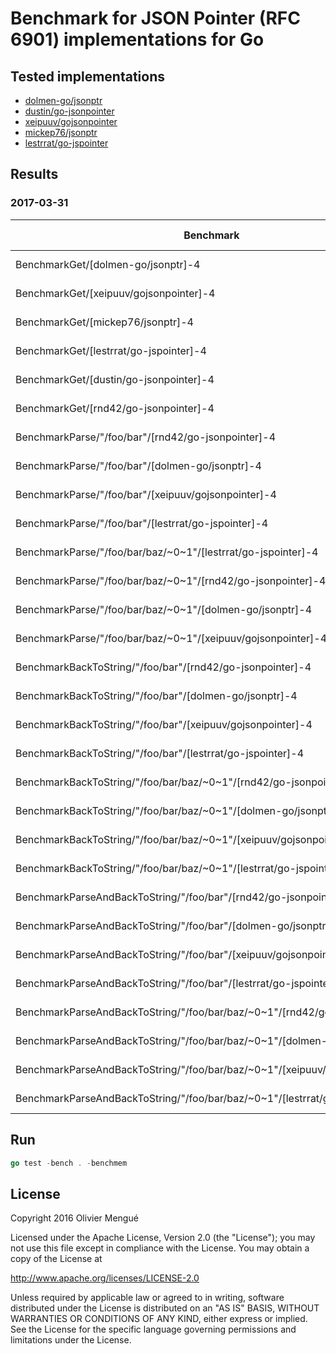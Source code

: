 
# Benchmark for JSON Pointer (RFC 6901) implementations for Go

## Tested implementations

* [dolmen-go/jsonptr](https://github.com/dolmen-go/jsonptr)
* [dustin/go-jsonpointer](https://github.com/dustin/go-jsonpointer)
* [xeipuuv/gojsonpointer](https://github.com/xeipuuv/gojsonpointer)
* [mickep76/jsonptr](https://github.com/mickep76/jsonptr)
* [lestrrat/go-jspointer](https://github.com/lestrrat/go-jspointer)

## Results

### 2017-03-31

| Benchmark | op | speed | allocs bytes | allocs count |
| --- | ---: | ---: | ---: | ---: |
| BenchmarkGet/[dolmen-go/jsonptr]-4 | 20000000 | 86.7 ns/op | 0 B/op | 0 allocs/op |
| BenchmarkGet/[xeipuuv/gojsonpointer]-4 | 5000000 | 385 ns/op | 48 B/op | 1 allocs/op |
| BenchmarkGet/[mickep76/jsonptr]-4 | 3000000 | 572 ns/op | 67 B/op | 4 allocs/op |
| BenchmarkGet/[lestrrat/go-jspointer]-4 | 1000000 | 1240 ns/op | 272 B/op | 9 allocs/op |
| BenchmarkGet/[dustin/go-jsonpointer]-4 | 5000000 | 274 ns/op | 48 B/op | 1 allocs/op |
| BenchmarkGet/[rnd42/go-jsonpointer]-4 | 2000000 | 617 ns/op | 128 B/op | 3 allocs/op |
| BenchmarkParse/"/foo/bar"/[rnd42/go-jsonpointer]-4 | 3000000 | 459 ns/op | 104 B/op | 3 allocs/op |
| BenchmarkParse/"/foo/bar"/[dolmen-go/jsonptr]-4 | 10000000 | 243 ns/op | 64 B/op | 2 allocs/op |
| BenchmarkParse/"/foo/bar"/[xeipuuv/gojsonpointer]-4 | 10000000 | 206 ns/op | 64 B/op | 2 allocs/op |
| BenchmarkParse/"/foo/bar"/[lestrrat/go-jspointer]-4 | 3000000 | 439 ns/op | 128 B/op | 4 allocs/op |
| BenchmarkParse/"/foo/bar/baz/~0~1"/[lestrrat/go-jspointer]-4 | 2000000 | 848 ns/op | 234 B/op | 9 allocs/op |
| BenchmarkParse/"/foo/bar/baz/~0~1"/[rnd42/go-jsonpointer]-4 | 1000000 | 1001 ns/op | 170 B/op | 7 allocs/op |
| BenchmarkParse/"/foo/bar/baz/~0~1"/[dolmen-go/jsonptr]-4 | 3000000 | 398 ns/op | 98 B/op | 3 allocs/op |
| BenchmarkParse/"/foo/bar/baz/~0~1"/[xeipuuv/gojsonpointer]-4 | 5000000 | 296 ns/op | 96 B/op | 2 allocs/op |
| BenchmarkBackToString/"/foo/bar"/[rnd42/go-jsonpointer]-4 | 200000000 | 7.80 ns/op | 0 B/op | 0 allocs/op |
| BenchmarkBackToString/"/foo/bar"/[dolmen-go/jsonptr]-4 | 20000000 | 111 ns/op | 24 B/op | 2 allocs/op |
| BenchmarkBackToString/"/foo/bar"/[xeipuuv/gojsonpointer]-4 | 10000000 | 127 ns/op | 16 B/op | 2 allocs/op |
| BenchmarkBackToString/"/foo/bar"/[lestrrat/go-jspointer]-4 | 100000000 | 11.6 ns/op | 0 B/op | 0 allocs/op |
| BenchmarkBackToString/"/foo/bar/baz/~0~1"/[rnd42/go-jsonpointer]-4 | 200000000 | 7.91 ns/op | 0 B/op | 0 allocs/op |
| BenchmarkBackToString/"/foo/bar/baz/~0~1"/[dolmen-go/jsonptr]-4 | 10000000 | 159 ns/op | 64 B/op | 2 allocs/op |
| BenchmarkBackToString/"/foo/bar/baz/~0~1"/[xeipuuv/gojsonpointer]-4 | 10000000 | 208 ns/op | 64 B/op | 3 allocs/op |
| BenchmarkBackToString/"/foo/bar/baz/~0~1"/[lestrrat/go-jspointer]-4 | 100000000 | 11.3 ns/op | 0 B/op | 0 allocs/op |
| BenchmarkParseAndBackToString/"/foo/bar"/[rnd42/go-jsonpointer]-4 | 3000000 | 463 ns/op | 104 B/op | 3 allocs/op |
| BenchmarkParseAndBackToString/"/foo/bar"/[dolmen-go/jsonptr]-4 | 5000000 | 373 ns/op | 88 B/op | 4 allocs/op |
| BenchmarkParseAndBackToString/"/foo/bar"/[xeipuuv/gojsonpointer]-4 | 5000000 | 336 ns/op | 80 B/op | 4 allocs/op |
| BenchmarkParseAndBackToString/"/foo/bar"/[lestrrat/go-jspointer]-4 | 3000000 | 443 ns/op | 128 B/op | 4 allocs/op |
| BenchmarkParseAndBackToString/"/foo/bar/baz/~0~1"/[rnd42/go-jsonpointer]-4 | 1000000 | 1000 ns/op | 170 B/op | 7 allocs/op |
| BenchmarkParseAndBackToString/"/foo/bar/baz/~0~1"/[dolmen-go/jsonptr]-4 | 3000000 | 572 ns/op | 162 B/op | 5 allocs/op |
| BenchmarkParseAndBackToString/"/foo/bar/baz/~0~1"/[xeipuuv/gojsonpointer]-4 | 3000000 | 519 ns/op | 160 B/op | 5 allocs/op |
| BenchmarkParseAndBackToString/"/foo/bar/baz/~0~1"/[lestrrat/go-jspointer]-4 | 2000000 | 873 ns/op | 234 B/op | 9 allocs/op |

## Run

```go
go test -bench . -benchmem
```

## License

Copyright 2016 Olivier Mengué

Licensed under the Apache License, Version 2.0 (the "License");
you may not use this file except in compliance with the License.
You may obtain a copy of the License at

   http://www.apache.org/licenses/LICENSE-2.0

Unless required by applicable law or agreed to in writing, software
distributed under the License is distributed on an "AS IS" BASIS,
WITHOUT WARRANTIES OR CONDITIONS OF ANY KIND, either express or implied.
See the License for the specific language governing permissions and
limitations under the License.
